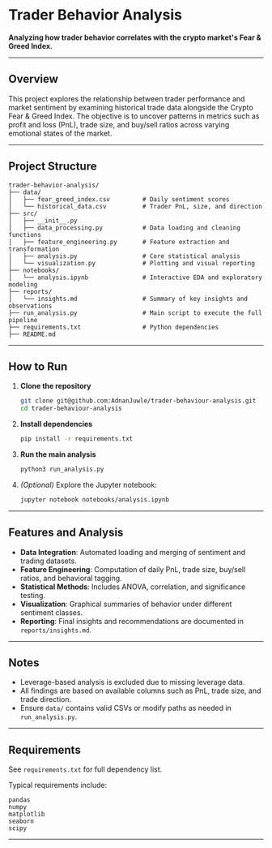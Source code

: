 


# Trader Behavior Analysis

**Analyzing how trader behavior correlates with the crypto market's Fear & Greed Index.**

---

## Overview

This project explores the relationship between trader performance and market sentiment by examining historical trade data alongside the Crypto Fear & Greed Index. The objective is to uncover patterns in metrics such as profit and loss (PnL), trade size, and buy/sell ratios across varying emotional states of the market.

---

## Project Structure

```
trader-behavior-analysis/
├── data/
│   ├── fear_greed_index.csv         # Daily sentiment scores
│   └── historical_data.csv          # Trader PnL, size, and direction
├── src/
│   ├── __init__.py
│   ├── data_processing.py           # Data loading and cleaning functions
│   ├── feature_engineering.py       # Feature extraction and transformation
│   ├── analysis.py                  # Core statistical analysis
│   └── visualization.py             # Plotting and visual reporting
├── notebooks/
│   └── analysis.ipynb               # Interactive EDA and exploratory modeling
├── reports/
│   └── insights.md                  # Summary of key insights and observations
├── run_analysis.py                  # Main script to execute the full pipeline
├── requirements.txt                 # Python dependencies
├── README.md
```

---

## How to Run

1. **Clone the repository**

   ```bash
   git clone git@github.com:AdnanJuwle/trader-behaviour-analysis.git
   cd trader-behaviour-analysis
   ```

2. **Install dependencies**

   ```bash
   pip install -r requirements.txt
   ```

3. **Run the main analysis**

   ```bash
   python3 run_analysis.py
   ```

4. *(Optional)* Explore the Jupyter notebook:

   ```bash
   jupyter notebook notebooks/analysis.ipynb
   ```

---

## Features and Analysis

* **Data Integration**: Automated loading and merging of sentiment and trading datasets.
* **Feature Engineering**: Computation of daily PnL, trade size, buy/sell ratios, and behavioral tagging.
* **Statistical Methods**: Includes ANOVA, correlation, and significance testing.
* **Visualization**: Graphical summaries of behavior under different sentiment classes.
* **Reporting**: Final insights and recommendations are documented in `reports/insights.md`.

---

## Notes

* Leverage-based analysis is excluded due to missing leverage data.
* All findings are based on available columns such as PnL, trade size, and trade direction.
* Ensure `data/` contains valid CSVs or modify paths as needed in `run_analysis.py`.

---

## Requirements

See `requirements.txt` for full dependency list.

Typical requirements include:

```
pandas
numpy
matplotlib
seaborn
scipy
```

---

